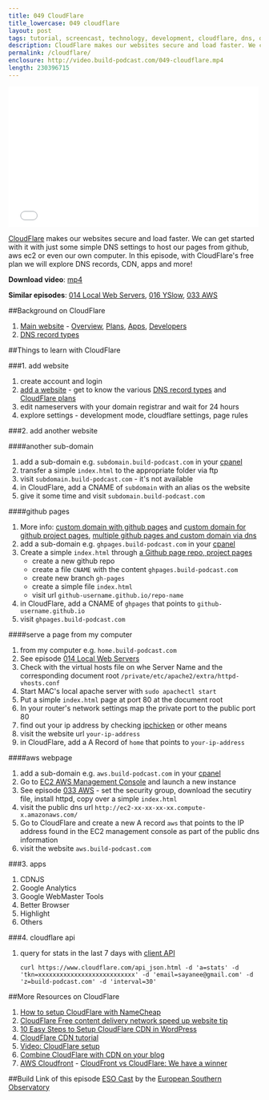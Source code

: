 ```yaml
---
title: 049 CloudFlare
title_lowercase: 049 cloudflare
layout: post
tags: tutorial, screencast, technology, development, cloudflare, dns, dns records, a record, cname, cdn, performance, security
description: CloudFlare makes our websites secure and load faster. We can get started with it with just some simple DNS settings to host our pages from github, aws ec2 or even our own computer. In this episode, with CloudFlare's free plan we will explore DNS records, CDN, apps and more!
permalink: /cloudflare/
enclosure: http://video.build-podcast.com/049-cloudflare.mp4
length: 230396715
---
```


<div id="video"><iframe src="//player.vimeo.com/video/73436585" width="500" height="281" frameborder="0" webkitallowfullscreen mozallowfullscreen allowfullscreen></iframe></div>

[CloudFlare](https://www.cloudflare.com/) makes our websites secure and load faster. We can get started with it with just some simple DNS settings to host our pages from github, aws ec2 or even our own computer. In this episode, with CloudFlare's free plan we will explore DNS records, CDN, apps and more!

<p><strong>Download video</strong>: <a href="http://video.build-podcast.com/049-cloudflare.mp4" download="build-podcast-049-cloudflare.mp4">mp4</a></p>

**Similar episodes**: [014 Local Web Servers](/local-web-servers/), [016 YSlow](/yslow/), [033 AWS](/aws/)

##Background on CloudFlare
1. [Main website](https://www.cloudflare.com/) - [Overview](https://www.cloudflare.com/overview), [Plans](https://www.cloudflare.com/plans), [Apps](https://www.cloudflare.com/apps), [Developers](http://developers.cloudflare.com/)
1. [DNS record types](http://en.wikipedia.org/wiki/List_of_DNS_record_types)

##Things to learn with CloudFlare

###1. add website
1. create account and login
1. [add a website](https://www.cloudflare.com/my-websites) - get to know the various [DNS record types](http://en.wikipedia.org/wiki/List_of_DNS_record_types) and [CloudFlare plans](https://www.cloudflare.com/plans)
1. edit nameservers with your domain registrar and wait for 24 hours
1. explore settings - development mode, cloudflare settings, page rules

###2. add another website

####another sub-domain
1. add a sub-domain e.g. `subdomain.build-podcast.com` in your [cpanel](https://cpanel.net/)
1. transfer a simple `index.html` to the appropriate folder via ftp
1. visit `subdomain.build-podcast.com` - it's not available
1. in CloudFlare, add a CNAME of `subdomain` with an alias os the website
1. give it some time and visit `subdomain.build-podcast.com`

####github pages
1. More info: [custom domain with github pages](https://help.github.com/articles/setting-up-a-custom-domain-with-pages) and [custom domain for github project pages](http://stackoverflow.com/questions/9082499/custom-domain-for-github-project-pages), [multiple github pages and custom domain via dns](http://stackoverflow.com/questions/10685961/multiple-github-pages-and-custom-domains-via-dns)
1. add a sub-domain e.g. `ghpages.build-podcast.com` in your [cpanel](https://cpanel.net/)
1. Create a simple `index.html` through [a Github page repo, project pages](https://help.github.com/articles/user-organization-and-project-pages)
    - create a new github repo
    - create a file `CNAME` with the content `ghpages.build-podcast.com`
    - create new branch `gh-pages`
    - create a simple file `index.html`
    - visit url `github-username.github.io/repo-name`
1. in CloudFlare, add a CNAME of `ghpages` that points to `github-username.github.io`
1. visit `ghpages.build-podcast.com`

####serve a page from my computer
1. from my computer e.g. `home.build-podcast.com`
1. See episode [014 Local Web Servers](http://build-podcast.com/local-web-servers/)
1. Check with the virtual hosts file on whe Server Name and the corresponding document root `/private/etc/apache2/extra/httpd-vhosts.conf`
1. Start MAC's local apache server with `sudo apachectl start`
1. Put a simple `index.html` page at port 80 at the document root
1. In your router's network settings map the private port to the public port 80
1. find out your ip address by checking [ipchicken](http://www.ipchicken.com/) or other means
1. visit the website url `your-ip-address`
1. in CloudFlare, add a A Record of `home` that points to `your-ip-address`


####aws webpage
1. add a sub-domain e.g. `aws.build-podcast.com` in your [cpanel](https://cpanel.net/)
1. Go to [EC2 AWS Management Console](https://console.aws.amazon.com/ec2/v2/home) and launch a new instance
1. See episode [033 AWS](http://build-podcast.com/aws/) - set the security group, download the secutiry file, install httpd, copy over a simple `index.html`
1. visit the public dns url `http://ec2-xx-xx-xx-xx.compute-x.amazonaws.com/`
1. Go to CloudFlare and create a new A record `aws` that points to the IP address found in the EC2 management console as part of the public dns information
1. visit the website `aws.build-podcast.com`

###3. apps
1. CDNJS
1. Google Analytics
1. Google WebMaster Tools
1. Better Browser
1. Highlight
1. Others

###4. cloudflare api

1. query for stats in the last 7 days with [client API](http://www.cloudflare.com/docs/client-api.html)

    ```
    curl https://www.cloudflare.com/api_json.html -d 'a=stats' -d 'tkn=xxxxxxxxxxxxxxxxxxxxxxxxxxx' -d 'email=sayanee@gmail.com' -d 'z=build-podcast.com' -d 'interval=30'
    ```

##More Resources on CloudFlare
1. [How to setup CloudFlare with NameCheap](http://www.slideshare.net/StanleyTan6/how-to-setup-cloudflare-for-namecheap)
1. [CloudFlare Free content delivery network speed up website tip](http://udinra.com/blog/cloudflare-free-content-delivery-network-speed-up-website)
1. [10 Easy Steps to Setup CloudFlare CDN in WordPress](http://softstribe.com/wordpress/10-easy-steps-to-setup-cloudflare-cdn-in-wordpress)
1. [CloudFlare CDN tutorial](http://www.siteground.com/tutorials/cloud_flare_cdn/)
1. [Video: CloudFlare setup](http://www.youtube.com/watch?v=TI5ST9WBYjM)
1. [Combine CloudFlare with CDN on your blog](http://wp.tutsplus.com/tutorials/hosting/activating-ludicrous-speed-combine-cloudflare-with-a-cdn-on-your-blog/)
1. [AWS Cloudfront](http://aws.amazon.com/cloudfront/) - [CloudFront vs CloudFlare: We have a winner](http://cloud.dzone.com/articles/cloudfront-vs-cloudflare-we)

##Build Link of this episode
[ESO Cast](https://itunes.apple.com/podcast/esocast-hd/id295471183?mt=2) by the [European Southern Observatory](http://www.eso.org/public/teles-instr.html)
